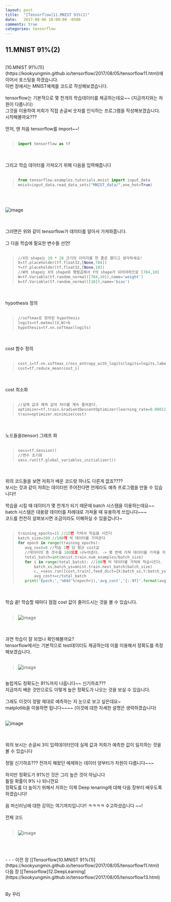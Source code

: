 ```yaml
---
layout: post
title:  "[Tensorflow]11.MNIST 91%(2)"
date:   2017-08-06 10:00:00 -0500
comments: true
categories: tensorflow
---
```


## 11.MNIST 91%(2)
<br>
[10.MNIST 91%(1)](https://kookyungmin.github.io/tensorflow/2017/08/05/tensorflow11.html)에 이어서 포스팅을 하겠습니다.
<br>
이번 장에서는 MNIST예제를 코드로 작성해보겠습니다.
<br>
<br>
tensorflow는 기본적으로 몇 천개의 학습데이터를 제공하는데요~~ (지금까지와는 차원이 다릅니다)
<br>
그것을 이용하여 저희가 직접 손글씨 숫자를 인식하는 프로그램을 작성해보겠습니다.
<br>
시작해볼까요???
<br>
<br>
먼저, 맨 처음 tensorflow를 import~~!
<br>
<br>

>```python
>import tensorflow as tf
>```

<br>
<br>
그리고 학습 데이터를 가져오기 위해 다음을 입력해줍니다
<br>
<br>

>```python
>from tensorflow.examples.tutorials.mnist import input_data
>mnist=input_data.read_data_sets("MNIST_data/",one_hot=True)
>```

<br>
<br>

![image](/image/tensorflow_img/mn3.png)

<br>
<br>
그러면은 위와 같이 tensorflow가 데이터를 알아서 가져와줍니다.
<br>
<br>
그 다음 학습에 필요한 변수들 선언!
<br>
<br>

>```python
>//X의 shape는 28 * 28 크기의 이미지를 한 줄로 폈다고 생각하세요!
>X=tf.placeholder(tf.float32,[None,784]) 
>Y=tf.placeholder(tf.float32,[None,10])
>//W의 shape는 X의 shape와 행렬곱해서 Y의 shape가 되어야하므로 [784,10]
>W=tf.Variable(tf.random_normal([784,10]),name='weight')
>b=tf.Variable(tf.random_normal([10]),name='bias')
>```

<br>
<br>
hypothesis 정의
<br>
<br>

>```python
>//softmax로 정의된 hypothesis
>logits=tf.matmul(X,W)+b
>hypothesis=tf.nn.softmax(logits)
>```

<br>
<br>
cost 함수 정의
<br>
<br>

>```python
>cost_i=tf.nn.softmax_cross_entropy_with_logits(logits=logits,labels=Y)
>cost=tf.reduce_mean(cost_i)
>```

<br>
<br>
cost 최소화
<br>
<br>

>```python
>//실제 값과 예측 값의 차이를 계속 줄여준다.
>optimizer=tf.train.GradientDescentOptimizer(learning_rate=0.0001)
>train=optimizer.minimize(cost)
>```

<br>
<br>
노드들을(tensor) 그래프 화 
<br>
<br>

>```python
>sess=tf.Session()
>//변수 초기화
>sess.run(tf.global_variables_initializer())
>```

<br>
<br>
위의 코드들을 보면 저희가 배운 코드랑 하나도 다른게 없죠????
<br>
보시는 것과 같이 저희는 데이터만 주어진다면 언제라도 예측 프로그램을 만들 수 있습니다!! 
<br>
<br>
학습을 시킬 때 데이터가 몇 천개가 되기 때문에 batch 시스템을 이용하는데요~~ 
<br>
batch 시스템은 대용량 데이터를 차례대로 가져올 때 유용하게 쓰입니다~~~
<br>
코드를 천천히 살펴보시면 조금이라도 이해하실 수 있을겁니다~
<br>
<br>

>```python
>training_epochs=15 //15번 거쳐서 학습을 시킨다
>batch_size=100 //100개 씩 데이터를 가져온다
>for epoch in range(training_epochs): 
>    avg_cost=0 //학습 1번 당 평균 cost값
>    //데이터의 총 갯수를 100으로 나누어준다. -> 몇 번에 거쳐 데이터를 가져올 지 계산
>    total_batch=int(mnist.train.num_examples/batch_size) 
>    for i in range(total_batch): //100개 씩 데이터를 가져와 학습시킨다.
>        batch_xs,batch_ys=mnist.train.next_batch(batch_size) 
>        c,_=sess.run([cost,train],feed_dict={X:batch_xs,Y:batch_ys})
>        avg_cost+=c/total_batch
>    print('Epoch:','%04d'%(epoch+1),'avg_cost','{:.9f}'.format(avg_cost))
>```

<br>
<br>
학습 끝! 학습할 때마다 점점 cost 값이 줄어드시는 것을 볼 수 있습니다.
<br>
<br>

>![image](/image/tensorflow_img/mn4.png)

<br>
<br>
과연 학습이 잘 되었나 확인해볼까요? 
<br>
tensorflow에서는 기본적으로 test데이터도 제공하는데 이를 이용해서 정확도를 측정해보겠습니다.
<br>
<br>

>![image](/image/tensorflow_img/mn5.png)

<br>
놀랍게도 정확도는 91%까지 나옵니다~~ 신기하죠??? 
<br>
지금까지 배운 것만으로도 이렇게 높은 정확도가 나오는 것을 보실 수 있습니다.
<br>
<br>
그래도 이것이 정말 제대로 예측하는 지 눈으로 보고 싶은데요~
<br>
matplotlib을 이용하면 됩니다~~~~ (이것에 대한 자세한 설명은 생략하겠습니다)
<br>
<br>

![image](/image/tensorflow_img/mn6.png)


<br>
<br>
위의 보시는 손글씨 3이 입력데이터인데 실제 값과 저희가 예측한 값이 일치하는 것을 볼 수 있습니다
<br>
<br>
정말 신기하죠??? 전까지 해왔던 예제와는 데이터 양부터가 차원이 다릅니다~~~ 
<br>
<br>
하지만 정확도가 91%인 것은 그리 높은 것이 아닙니다 
<br>
틀릴 확률이 9% 나 되니깐요
<br>
정확도를 더 높이기 위해서 저희는 이제 Deep lenaring에 대해 다음 장부터 배우도록 하겠습니다!
<br>
<br>
음 머신러닝에 대한 강의는 여기까지입니다!! ㅋㅋㅋㅋ 수고하셨습니다 ~~!
<br>
<br>
전체 코드
<br>
<br>

>![image](/image/tensorflow_img/mn7.png)

<br>
<br>
<br>
- - -
이전 장 [[Tensorflow]10.MNIST 91%(1)](https://kookyungmin.github.io/tensorflow/2017/08/05/tensorflow11.html)
<br>
다음 장 [[Tensorflow]12.DeepLearning](https://kookyungmin.github.io/tensorflow/2017/08/05/tensorflow13.html)
<br>
<br>
<br>
By 꾸리
